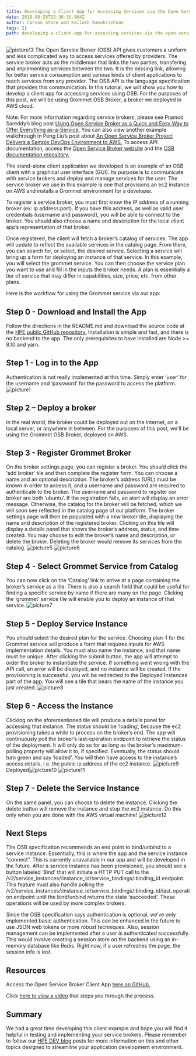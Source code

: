 ```yaml
---
title: Developing a Client App for Accessing Services via the Open Service Broker API
date: 2019-08-28T15:36:16.964Z
author: Carson Stone and Kailash Ramakrishnan 
tags: []
path: developing-a-client-app-for-accessing-services-via-the-open-service-brok
---
```

![picture13](https://hpe-developer-portal.s3.amazonaws.com/uploads/media/2019/8/picture13-1567007521162.png)
The Open Service Broker (OSB) API gives customers a uniform and less complicated way to access services offered by providers. The service broker acts as the middleman that links the two parties, transfering and implementing services between the two. It is the missing link, allowing for better service consumption and various kinds of client applications to reach services from any provider. The OSB API is the language specification that provides this communication. In this tutorial, we will show you how to develop a client app for accessing services using OSB. For the purposes of this post, we will be using Grommet OSB Broker, a broker we deployed in AWS cloud.

Note: For more information regarding service brokers, please see Pramod Sareddy’s blog post [Using Open Service Broker as a Quick and Easy Way to Offer Everything as-a-Service.](https://developer.hpe.com/blog/using-open-service-broker-as-a-quick-and-easy-way-to-offer-everything-as) You can also view another example walkthrough in Peng Liu’s post about [An Open Service Broker Project Delivers a Sample DevOps Environment to AWS.](https://developer.hpe.com/blog/an-open-service-broker-project-delivers-a-sample-devops-environment-to-a) To access API documentation, access the [Open Service Broker website](https://www.openservicebrokerapi.org/) and the [OSB documentation repository.](https://github.com/openservicebrokerapi/servicebroker/blob/master/spec.md) 

The stand-alone client application we developed is an example of an OSB client with a graphical user interface (GUI). Its purpose is to communicate with service brokers and deploy and manage services for the user. The service broker we use in this example is one that provisions an ec2 instance on AWS and installs a Grommet environment for a developer. 

To register a service broker, you must first know the IP address of a running broker (ex: ip address:port). If you have this address, as well as valid user credentials (username and password), you will be able to connect to the broker. You should also choose a name and description for the local client app’s representation of that broker.

Once registered, the client will fetch a broker’s catalog of services. The app will update to reflect the available services in the catalog page. From there, you can search for, or select, the desired service. Selecting a service will bring up a form for deploying an instance of that service. In this example, you will select the grommet service. You can then choose the service plan you want to use and fill in the inputs the broker needs. A plan is essentially a tier of service that may differ in capabilities, size, price, etc. from other plans.

Here is the workflow for using the Grommet service via our app:

## Step 0 - Download and Install the App
Follow the directions in the README.md and download the source code at the [HPE public GitHub repository.](https://github.com/HewlettPackard/hpe-openservicebroker-clientapp) Installation is simple and fast, and there is no backend to the app. The only prerequisites to have installed are Node >= 8.10 and yarn. 

## Step 1 - Log in to the App
Authentication is not really implemented at this time. Simply enter ‘user’ for the username and ‘password’ for the password to access the platform.
![picture1](https://hpe-developer-portal.s3.amazonaws.com/uploads/media/2019/8/picture1-1567007165491.png)
## Step 2 – Deploy a broker
In the real world, the broker could be deployed out on the Internet, on a local server, or anywhere in between. For the purposes of this post, we'll be using the Grommet OSB Broker, deployed on AWS. 

## Step 3 - Register Grommet Broker
On the broker settings page, you can register a broker. You should click the ‘add broker’ tile and then complete the register form. You can choose a name and an optional description. The broker’s address (URL) must be known in order to access it, and a username and password are required to authenticate to the broker. The username and password to register our broker are both ‘ubuntu’. If the registration fails, an alert will display an error message. Otherwise, the catalog for the broker will be fetched, which we will soon see reflected in the catalog page of our platform. The broker settings page will then be populated with a new broker tile, displaying the name and description of the registered broker. Clicking on this tile will display a details panel that shows the broker’s address, status, and time created. You may choose to edit the broker’s name and description, or delete the broker. Deleting the broker would remove its services from the catalog.
![picture5](https://hpe-developer-portal.s3.amazonaws.com/uploads/media/2019/8/picture5-1567007472045.png)
![picture6](https://hpe-developer-portal.s3.amazonaws.com/uploads/media/2019/8/picture6-1567007478316.png)
## Step 4 - Select Grommet Service from Catalog
You can now click on the ‘Catalog’ link to arrive at a page containing the broker’s service as a tile. There is also a search field that could be useful for finding a specific service by name if there are many on the page. Clicking the ‘grommet’ service tile will enable you to deploy an instance of that service.
![picture7](https://hpe-developer-portal.s3.amazonaws.com/uploads/media/2019/8/picture7-1567007485144.png)
## Step 5 - Deploy Service Instance
You should select the desired plan for the service. Choosing plan-1 for the Grommet service will produce a form that requires inputs for AWS implementation details. You must also name the instance, and that name must be unique. After clicking the submit button, the app will attempt to order the broker to instantiate the service. If something went wrong with the API call, an error will be displayed, and no instance will be created. If the provisioning is successful, you will be redirected to the Deployed Instances part of the app. You will see a tile that bears the name of the instance you just created.
![picture8](https://hpe-developer-portal.s3.amazonaws.com/uploads/media/2019/8/picture8-1567007492340.png)
## Step 6 - Access the Instance
Clicking on the aforementioned tile will produce a details panel for accessing that instance. The status should be ‘loading’, because the ec2 provisioning takes a while to process on the broker’s end. The app will continuously poll the broker’s last-operation endpoint to retrieve the status of the deployment. It will only do so for as long as the broker’s maximum-polling property will allow it to, if specified. Eventually, the status should turn green and say ‘loaded’. You will then have access to the instance’s access details, i.e. the public ip address of the ec2 instance.
![picture9](https://hpe-developer-portal.s3.amazonaws.com/uploads/media/2019/8/picture9-1567007498208.png)
Deployed![picture10](https://hpe-developer-portal.s3.amazonaws.com/uploads/media/2019/8/picture10-1567007504694.png)
![picture11](https://hpe-developer-portal.s3.amazonaws.com/uploads/media/2019/8/picture11-1567007510153.png)
## Step 7 - Delete the Service Instance
On the same panel, you can choose to delete the instance. Clicking the delete button will remove the instance and stop the ec2 instance. Do this only when you are done with the AWS virtual machine!
![picture12](https://hpe-developer-portal.s3.amazonaws.com/uploads/media/2019/8/picture12-1567007515231.png)
## Next Steps
The OSB specification recommends an end point to bind/unbind to a service instance. Essentially, this is where the app and the service instance “connect”. This is currently unavailable in our app and will be developed in the future. After a service instance has been provisioned, you should see a button labeled ‘Bind’ that will initiate a HTTP PUT call to the /v2/service_instances/:instance_id/service_bindings/:binding_id endpoint. This feature must also handle polling the /v2/service_instances/:instance_id/service_bindings/:binding_id/last_operation endpoint until the bind/unbind returns the state ‘succeeded’. These operations will be used by more complex brokers.

Since the OSB specification says authentication is optional, we’ve only implemented basic authentication. This can be enhanced in the future to use JSON web tokens or more robust techniques. Also, session management can be implemented after a user is authenticated successfully. This would involve creating a session store on the backend using an in-memory database like Redis. Right now, if a user refreshes the page, the session info is lost. 

## Resources
Access the Open Service Broker Client App [here on GitHub.](https://github.com/HewlettPackard/hpe-openservicebroker-clientapp)

Click [here to view a video](https://www.youtube.com/watch?v=ERwrlvc1KdU&feature=youtu.be) that steps you through the process.

## Summary
We had a great time developing this client example and hope you will find it helpful in testing and implementing your service brokers. Please remember to follow our [HPE DEV blog](https://developer.hpe.com/blog) posts for more information on this and other topics designed to streamline your application development environment.
